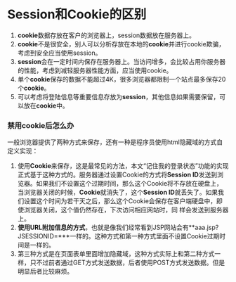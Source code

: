 # Session和Cookie的区别

1. **cookie**数据存放在客户的浏览器上，session数据放在服务器上。
2. **cookie**不是很安全，别人可以分析存放在本地的**cookie**并进行cookie欺骗，考虑到安全应当使用session。
3. **session**会在一定时间内保存在服务器上。当访问增多，会比较占用你服务器的性能，考虑到减轻服务器性能方面，应当使用cookie。
4. 单个**cookie**保存的数据不能超过4K，很多浏览器都限制一个站点最多保存20个**cookie**。
5. 可以考虑将登陆信息等重要信息存放为**session**，其他信息如果需要保留，可以放在**cookie**中。

### 禁用cookie后怎么办

一般浏览器提供了两种方式来保存，还有一种是程序员使用html隐藏域的方式自定义实现：

1. 使用**Cookie**来保存，这是最常见的方法，本文“记住我的登录状态”功能的实现正式基于这种方式的。服务器通过设置Cookie的方式将**Session ID**发送到浏览器。如果我们不设置这个过期时间，那么这个Cookie将不存放在硬盘上，当浏览器关闭的时候，**Cookie**就消失了，这个**Session ID**就丢失了。如果我们设置这个时间为若干天之后，那么这个Cookie会保存在客户端硬盘中，即使浏览器关闭，这个值仍然存在，下次访问相应网站时，同 样会发送到服务器上。
2. **使用URL附加信息的方式**，也就是像我们经常看到JSP网站会有**aaa.jsp?JSESSIONID=\***一样的。这种方式和第一种方式里面不设置Cookie过期时间是一样的。
3. 第三种方式是在页面表单里面增加隐藏域，这种方式实际上和第二种方式一样，只不过前者通过GET方式发送数据，后者使用POST方式发送数据。但是明显后者比较麻烦。



  


